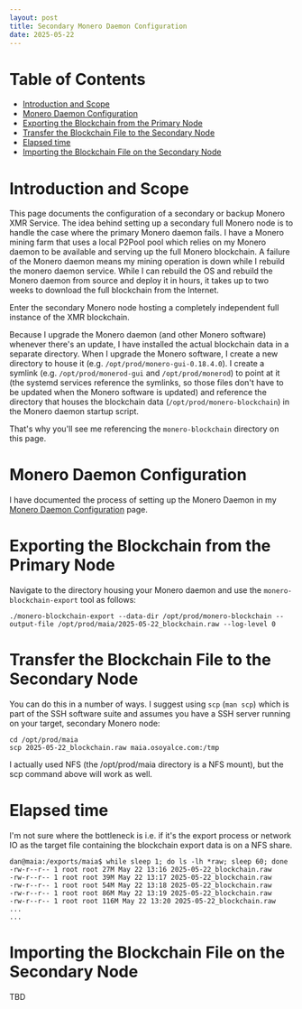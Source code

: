 ```yaml
---
layout: post
title: Secondary Monero Daemon Configuration 
date: 2025-05-22
---
```

# Table of Contents

* [Introduction and Scope](#introduction-andscope)
* [Monero Daemon Configuration](#monero-daemon-configuration)
* [Exporting the Blockchain from the Primary Node](#exporting-the-blockchain-from-the-primary-node)
* [Transfer the Blockchain File to the Secondary Node](#transfer-the-blockchain-file-to-the-secondary-node)
* [Elapsed time](#elapsed-time)
* [Importing the Blockchain File on the Secondary Node](#importing-the-blockchain-file-on-the-secondary-node)

# Introduction and Scope

This page documents the configuration of a secondary or backup Monero XMR Service. The idea behind setting up a secondary full Monero node is to handle the case where the primary Monero daemon fails. I have a Monero mining farm that uses a local P2Pool pool which relies on my Monero daemon to be available and serving up the full Monero blockchain. A failure of the Monero daemon means my mining operation is down while I rebuild the monero daemon service. While I can rebuild the OS and rebuild the Monero daemon from source and deploy it in hours, it takes up to two weeks to download the full blockchain from the Internet.

Enter the secondary Monero node hosting a completely independent full instance of the XMR blockchain. 

Because I upgrade the Monero daemon (and other Monero software) whenever there's an update, I have installed the actual blockchain data in a separate directory. When I upgrade the Monero software, I create a new directory to house it (e.g. `/opt/prod/monero-gui-0.18.4.0`). I create a symlink (e.g. `/opt/prod/monerod-gui` and `/opt/prod/monerod`) to point at it (the systemd services reference the symlinks, so those files don't have to be updated when the Monero software is updated) and reference the directory that houses the blockchain data (`/opt/prod/monero-blockchain`) in the Monero daemon startup script.

That's why you'll see me referencing the `monero-blockchain` directory on this page.

# Monero Daemon Configuration

I have documented the process of setting up the Monero Daemon in my [Monero Daemon Configuration](/pages/Monero-Daemon-Configuration.html) page.

# Exporting the Blockchain from the Primary Node

Navigate to the directory housing your Monero daemon and use the `monero-blockchain-export` tool as follows:

```
./monero-blockchain-export --data-dir /opt/prod/monero-blockchain --output-file /opt/prod/maia/2025-05-22_blockchain.raw --log-level 0
```

# Transfer the Blockchain File to the Secondary Node

You can do this in a number of ways. I suggest using `scp` (`man scp`) which is part of the SSH software suite and assumes you have a SSH server running on your target, secondary Monero node:

```
cd /opt/prod/maia
scp 2025-05-22_blockchain.raw maia.osoyalce.com:/tmp
```

I actually used NFS (the /opt/prod/maia directory is a NFS mount), but the scp command above will work as well.

# Elapsed time

I'm not sure where the bottleneck is i.e. if it's the export process or network IO as the target file containing the blockchain export data is on a NFS share. 

```
dan@maia:/exports/maia$ while sleep 1; do ls -lh *raw; sleep 60; done
-rw-r--r-- 1 root root 27M May 22 13:16 2025-05-22_blockchain.raw
-rw-r--r-- 1 root root 39M May 22 13:17 2025-05-22_blockchain.raw
-rw-r--r-- 1 root root 54M May 22 13:18 2025-05-22_blockchain.raw
-rw-r--r-- 1 root root 86M May 22 13:19 2025-05-22_blockchain.raw
-rw-r--r-- 1 root root 116M May 22 13:20 2025-05-22_blockchain.raw
...
...
```

# Importing the Blockchain File on the Secondary Node

TBD


